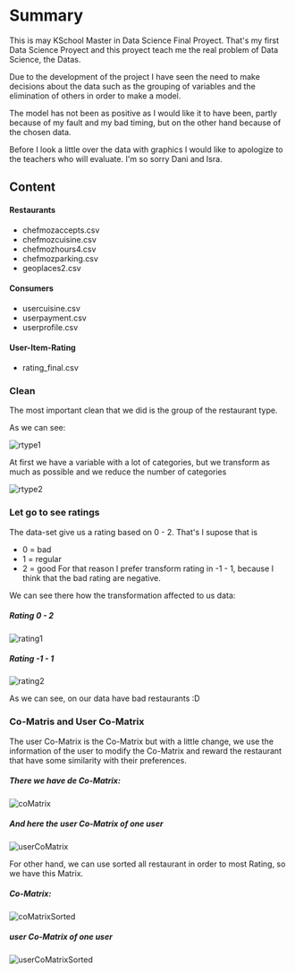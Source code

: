 # Summary

This is may KSchool Master in Data Science Final Proyect.
That's my first Data Science Proyect and this proyect teach me the real problem of Data Science, the Datas.

Due to the development of the project I have seen the need to make decisions about the data such as the grouping of variables and the elimination of others in order to make a model.

The model has not been as positive as I would like it to have been, partly because of my fault and my bad timing, but on the other hand because of the chosen data.

Before I look a little over the data with graphics I would like to apologize to the teachers who will evaluate. I'm so sorry Dani and Isra.

## Content
#### Restaurants

* chefmozaccepts.csv
* chefmozcuisine.csv
* chefmozhours4.csv
* chefmozparking.csv
* geoplaces2.csv

#### Consumers

* usercuisine.csv
* userpayment.csv
* userprofile.csv

#### User-Item-Rating

* rating_final.csv



### Clean

The most important clean that we did is the group of the restaurant type.

As we can see:

![rtype1](imgs/beforeRtype.png)

At first we have a variable with a lot of categories, but we transform as much as possible and we reduce the number of categories

![rtype2](imgs/afterRtype.png)

### Let go to see ratings

The data-set give us a rating based on 0 - 2. That's I supose that is
* 0 = bad
* 1 = regular
* 2 = good
For that reason I prefer transform rating in -1 - 1, because I think that the bad rating are negative.

We can see there how the transformation affected to us data:

##### Rating 0 - 2

![rating1](/imgs/rating02.png)

##### Rating -1 - 1

![rating2](/imgs/rating-11.png)

As we can see, on our data have bad restaurants :D 

### Co-Matris and User Co-Matrix

The user Co-Matrix is the Co-Matrix but with a little change, we use the information of the user to modify the Co-Matrix and reward the restaurant that have some similarity with their preferences.

##### There we have de Co-Matrix:
![coMatrix](/imgs/coMatrix.png)

##### And here the user Co-Matrix of one user
![userCoMatrix](/imgs/userCoMatrix.png)


For other hand, we can use sorted all restaurant in order to most Rating, so we have this Matrix.
##### Co-Matrix:
![coMatrixSorted](/imgs/coMatrixSorted.png)

##### user Co-Matrix of one user
![userCoMatrixSorted](/imgs/userCoMatrixSorted.png)
